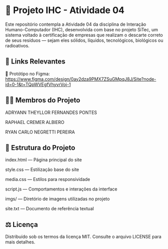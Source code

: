 # 🌿 Projeto IHC - Atividade 04  
Este repositório contempla a Atividade 04 da disciplina de Interação Humano-Computador (IHC), desenvolvida com base no projeto SiTec, um sistema voltado à certificação de empresas que realizam o descarte correto de seus resíduos — sejam eles sólidos, líquidos, tecnológicos, biológicos ou radioativos.

## 🔗 Links Relevantes
🎨 Protótipo no Figma: https://www.figma.com/design/0ay2dza9PMX7ZSuGMpqJ8J/Site?node-id=0-1&t=TQpWVEgfVhyvrVoj-1
  
## 👨‍💻 Membros do Projeto
ADRYANN THEYLLOR FERNANDES PONTES

RAPHAEL CREMER ALBIERO

RYAN CARLO NEGRETTI PEREIRA

## 📁 Estrutura do Projeto
index.html — Página principal do site

style.css — Estilização base do site

media.css — Estilos para responsividade

script.js — Comportamentos e interações da interface

imgs/ — Diretório de imagens utilizadas no projeto

site.txt — Documento de referência textual

## ⚖️ Licença
Distribuído sob os termos da licença MIT. Consulte o arquivo LICENSE para mais detalhes.
